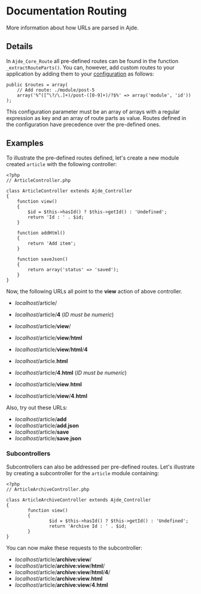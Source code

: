 # Documentation Routing #

More information about how URLs are parsed in Ajde.

## Details ##

In `Ajde_Core_Route` all pre-defined routes can be found in the function `_extractRouteParts()`. You can, however, add custom routes to your application by adding them to your [configuration](DocumentationConfig.md) as follows:

```
public $routes = array(
	// Add route: ./module/post-5
	array('%^([^\?/\.]+)/post-([0-9]+)/?$%' => array('module', 'id'))
);
```

This configuration parameter must be an array of arrays with a regular expression as key and an array of route parts as value. Routes defined in the configuration have precedence over the pre-defined ones.

## Examples ##

To illustrate the pre-defined routes defined, let's create a new module created `article` with the following controller:

```
<?php 
// ArticleController.php

class ArticleController extends Ajde_Controller
{	
	function view()
	{
		$id = $this->hasId() ? $this->getId() : 'Undefined';
		return 'Id : ' . $id;
	}

	function addHtml()
	{
		return 'Add item';
	}

	function saveJson()
	{
		return array('status' => 'saved');
	}
}
```

Now, the following URLs all point to the **view** action of above controller.

  * _localhost_/article/
  * _localhost_/article/**4** (_ID must be numeric_)
  * _localhost_/article/**view**/
  * _localhost_/article/**view**/**html**
  * _localhost_/article/**view**/**html**/**4**

  * _localhost_/article.**html**
  * _localhost_/article/**4**.**html** (_ID must be numeric_)
  * _localhost_/article/**view**.**html**
  * _localhost_/article/**view**/**4**.**html**

Also, try out these URLs:

  * _localhost_/article/**add**
  * _localhost_/article/**add**.**json**
  * _localhost_/article/**save**
  * _localhost_/article/**save**.**json**

### Subcontrollers ###

Subcontrollers can also be addressed per pre-defined routes. Let's illustrate by creating a subcontroller for the `article` module containing:

```
<?php 
// ArticleArchiveController.php

class ArticleArchiveController extends Ajde_Controller
{       
        function view()
        {
                $id = $this->hasId() ? $this->getId() : 'Undefined';
                return 'Archive Id : ' . $id;
        }
}
```

You can now make these requests to the subcontroller:

  * _localhost_/article/**archive:view**/
  * _localhost_/article/**archive:view**/**html**/
  * _localhost_/article/**archive:view**/**html**/**4**/
  * _localhost_/article/**archive:view**.**html**
  * _localhost_/article/**archive:view**/**4**.**html**